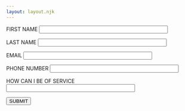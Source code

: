 ```yaml
---
layout: layout.njk
---
```


<section class="centredcontent">
<form name="contact" netlify>
<div class="coll-50">

<p>
<label>FIRST NAME
<input size="40" type="text" name="firstname" /></label>
</p>
</div>
</div>
<p>
<label> LAST NAME
<input size="40" type="text" name="lastname" /></label>
</p>
<p>
<label>EMAIL
<input size="40" type="text" email="email" /></label>
</p>
<p>
<label>PHONE NUMBER
<input  size="40" type="text" phonenumber="phonenumber" /></label>
</p>
<p>
<label>HOW CAN I BE OF SERVICE
<input size="40" type="text" message="message" /></label>
</p>

<button type="submit" class="button1">SUBMIT</button>

</form>
</section>
